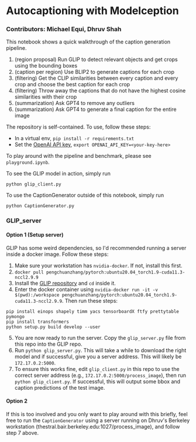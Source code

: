 # Autocaptioning with Modelception


### Contributors: Michael Equi, Dhruv Shah


This notebook shows a quick walkthrough of the caption generation pipeline.

1. (region proposal) Run GLIP to detect relevant objects and get crops using the bounding boxes
2. (caption per region) Use BLIP2 to generate captions for each crop
3. (filtering) Get the CLIP similarities between every caption and every crop and choose the best caption for each crop
4. (filtering) Throw away the captions that do not have the highest cosine similarities with their crop
5. (summarization) Ask GPT4 to remove any outliers
6. (summarization) Ask GPT4 to generate a final caption for the entire image



The repository is self-contained. To use, follow these steps:
- In a virtual env, `pip install -r requirements.txt`
- Set the [OpenAI API key](https://platform.openai.com/account/api-keys), `export OPENAI_API_KEY=<your-key-here>`


To play around with the pipeline and benchmark, please see `playground.ipynb`.

To see the GLIP model in action, simply run
```
python glip_client.py
```

To use the CaptionGenerator outside of this notebook, simply run
```
python CaptionGenerator.py
```



### GLIP_server

#### Option 1 (Setup server)

GLIP has some weird dependencies, so I'd recommended running a server inside a docker image. Follow these steps:
1. Make sure your workstation has `nvidia-docker`. If not, install this first.
2. `docker pull pengchuanzhang/pytorch:ubuntu20.04_torch1.9-cuda11.3-nccl2.9.9`
3. Install the [GLIP repository](https://github.com/microsoft/GLIP) and `cd` inside it. 
4. Enter the docker container using `nvidia-docker run -it -v $(pwd):/workspace pengchuanzhang/pytorch:ubuntu20.04_torch1.9-cuda11.3-nccl2.9.9`. Then run these steps:
```
pip install einops shapely timm yacs tensorboardX ftfy prettytable pymongo
pip install transformers 
python setup.py build develop --user
```
5. You are now ready to run the server. Copy the `glip_server.py` file from this repo into the GLIP repo.
6. Run `python glip_server.py`. This will take a while to download the right model and if successful, give you a server address. This will likely be `172.17.0.2:5000`.
7. To ensure this works fine, edit `glip_client.py` in this repo to use the correct server address (e.g., `172.17.0.2:5000/process_image`), then run `python glip_client.py`. If successful, this will output some bbox and caption predictions of the test image.

#### Option 2

If this is too involved and you only want to play around with this briefly, feel free to run the `CaptionGenerator` using a server running on Dhruv's Berkeley workstation (thestral.bair.berkeley.edu:1027/process_image), and follow step 7 above.
